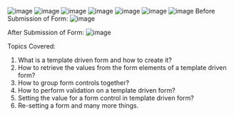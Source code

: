![image](https://github.com/rsa3698/project_completed/assets/102802999/2e519d5c-2326-4fc8-a7c7-e9c8d5319b0d)
![image](https://github.com/rsa3698/project_completed/assets/102802999/3dba4c9e-257f-403e-9a18-606d323976d4)
![image](https://github.com/rsa3698/Template-Driven-Form/assets/102802999/30f4b71d-bd05-4668-8d80-d39df04f9875)
![image](https://github.com/rsa3698/Template-Driven-Form/assets/102802999/b29316ec-e59f-44ad-a71b-e5789449af17)
![image](https://github.com/rsa3698/Template-Driven-Form/assets/102802999/ed4650e9-35ce-4bde-9cd8-5bb27c9b25a3)
![image](https://github.com/rsa3698/Template-Driven-Form/assets/102802999/a6146ef7-71fe-49ed-bfe6-242513409c4b)
![image](https://github.com/rsa3698/Template-Driven-Form/assets/102802999/0f35ddd1-6d03-48a7-9392-ceec24a1277d)
Before Submission of Form:
![image](https://github.com/rsa3698/Template-Driven-Form/assets/102802999/b9508b52-1183-4505-8a9c-c53e4c7e73e5)


After Submission of Form:
![image](https://github.com/rsa3698/Template-Driven-Form/assets/102802999/0a6db25f-c82c-472f-ac0c-d0c24e0cdbd1)


Topics Covered:
1. What is a template driven form and how to create it?
2. How to retrieve the values from the form elements of a template driven form?
3. How to group form controls together?
4. How to perform validation on a template driven form?
5. Setting the value for a form control in template driven form?
6. Re-setting a form and many more things.


